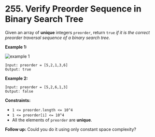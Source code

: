 # 255. Verify Preorder Sequence in Binary Search Tree

Given an array of **unique** integers `preorder`, return `true` *if it is the correct preorder traversal sequence of a binary search tree*.

**Example 1:**

![example 1](https://assets.leetcode.com/uploads/2021/03/12/preorder-tree.jpg)

```()
Input: preorder = [5,2,1,3,6]
Output: true
```

**Example 2:**

```()
Input: preorder = [5,2,6,1,3]
Output: false
```

**Constraints:**

- `1 <= preorder.length <= 10^4`
- `1 <= preorder[i] <= 10^4`
- All the elements of `preorder` are **unique**.

**Follow up:** Could you do it using only constant space complexity?
